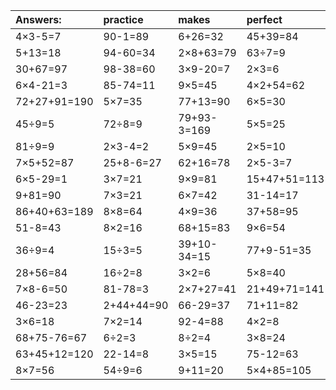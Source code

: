 | Answers: | practice | makes | perfect | ! |
| :--- | :--- | :--- | :--- | :--- |
| 4×3-5=7 | 90-1=89 | 6+26=32 | 45+39=84 | 8×2-15=1 | 
| 5+13=18 | 94-60=34 | 2×8+63=79 | 63÷7=9 | 8×3-22=2 | 
| 30+67=97 | 98-38=60 | 3×9-20=7 | 2×3=6 | 20+7=27 | 
| 6×4-21=3 | 85-74=11 | 9×5=45 | 4×2+54=62 | 54-36=18 | 
| 72+27+91=190 | 5×7=35 | 77+13=90 | 6×5=30 | 4+21=25 | 
| 45÷9=5 | 72÷8=9 | 79+93-3=169 | 5×5=25 | 2×7=14 | 
| 81÷9=9 | 2×3-4=2 | 5×9=45 | 2×5=10 | 5×3=15 | 
| 7×5+52=87 | 25+8-6=27 | 62+16=78 | 2×5-3=7 | 21+70+92=183 | 
| 6×5-29=1 | 3×7=21 | 9×9=81 | 15+47+51=113 | 19+57+97=173 | 
| 9+81=90 | 7×3=21 | 6×7=42 | 31-14=17 | 5×4+79=99 | 
| 86+40+63=189 | 8×8=64 | 4×9=36 | 37+58=95 | 4×7-18=10 | 
| 51-8=43 | 8×2=16 | 68+15=83 | 9×6=54 | 10+82=92 | 
| 36÷9=4 | 15÷3=5 | 39+10-34=15 | 77+9-51=35 | 53-34=19 | 
| 28+56=84 | 16÷2=8 | 3×2=6 | 5×8=40 | 9×8+63=135 | 
| 7×8-6=50 | 81-78=3 | 2×7+27=41 | 21+49+71=141 | 7×8=56 | 
| 46-23=23 | 2+44+44=90 | 66-29=37 | 71+11=82 | 7×7+97=146 | 
| 3×6=18 | 7×2=14 | 92-4=88 | 4×2=8 | 6+32-31=7 | 
| 68+75-76=67 | 6÷2=3 | 8÷2=4 | 3×8=24 | 49-37=12 | 
| 63+45+12=120 | 22-14=8 | 3×5=15 | 75-12=63 | 97-60=37 | 
| 8×7=56 | 54÷9=6 | 9+11=20 | 5×4+85=105 | 7×6-38=4 | 
